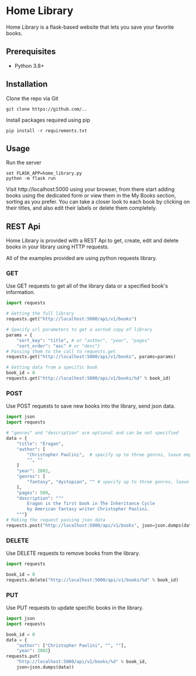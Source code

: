 # Home Library

Home Library is a flask-based website that lets you save your favorite books.

## Prerequisites

* Python 3.8+

## Installation

Clone the repo via Git
```
git clone https://github.com/..
```
Install packages required using pip
```
pip install -r requirements.txt
```

## Usage

Run the server
```
set FLASK_APP=home_library.py
python -m flask run
```
Visit http://localhost:5000 using your browser, from there start adding books
using the dedicated form or view them in the My Books section, sorting as you prefer.
You can take a closer look to each book by clicking on their titles,
and also edit their labels or delete them completely.

## REST Api

Home Library is provided with a REST Api to get, create, edit and delete books in your
library using HTTP requests.

All of the examples provided are using python requests library.

### GET

Use GET requests to get all of the library data or a specified book's information.

```python
import requests

# Getting the full library
requests.get("http://localhost:5000/api/v1/books")

# Specify url parameters to get a sorted copy of library
params = {
    "sort_key": "title", # or "author", "year", "pages"
    "sort_order": "asc" # or "desc"}
# Passing them to the call to requests.get
requests.get("http://localhost:5000/api/v1/books", params=params)

# Getting data from a specific book
book_id = 0
requests.get("http://localhost:5000/api/v1/books/%d" % book_id)
```

### POST

Use POST requests to save new books into the library, send json data.

```python
import json
import requests

# "genres" and "description" are optional and can be not specified
data = {
    "title": "Eragon",
    "author": [
        "Christopher Paolini",  # specify up to three genres, leave empty strings
        "", ""
    ]
    "year": 2002, 
    "genres": [
        "fantasy", "dystopian", "" # specify up to three genres, leave empty strings
    ],
    "pages": 509,
    "description": """
        Eragon is the first book in The Inheritance Cycle
        by American fantasy writer Christopher Paolini.
    """}
# Making the request passing json data
requests.post("http://localhost:5000/api/v1/books", json=json.dumps(data))
```

### DELETE

Use DELETE requests to remove books from the library.

```python
import requests

book_id = 0
requests.delete("http://localhost:5000/api/v1/books/%d" % book_id)
```

### PUT

Use PUT requests to update specific books in the library.

```python
import json
import requests

book_id = 0
data = {
    "author": ["Christopher Paolini", "", ""],
    "year": 2002}
requests.put(
    "http://localhost:5000/api/v1/books/%d" % book_id,
    json=json.dumps(data))
```
